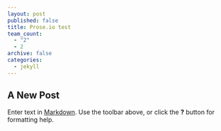 ```yaml
---
layout: post
published: false
title: Prose.io test
team_count: 
  - "2"
  - 2
archive: false
categories: 
  - jekyll
---
```


## A New Post

Enter text in [Markdown](http://daringfireball.net/projects/markdown/). Use the toolbar above, or click the **?** button for formatting help.
